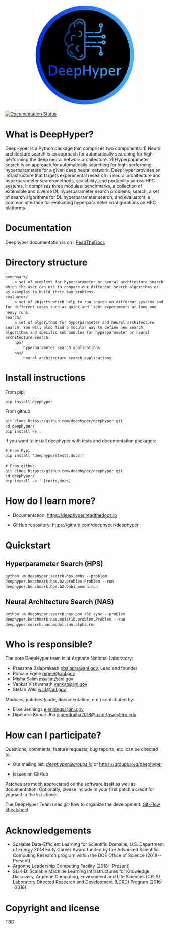 <p align="center">
<img src="docs/_static/logo/medium.png">
</p>

[![Documentation Status](https://readthedocs.org/projects/deephyper/badge/?version=latest)](https://deephyper.readthedocs.io/en/latest/?badge=latest)

# What is DeepHyper?

DeepHyper is a Python package that comprises two components: 1) Neural architecture search is an approach
for automatically searching for high-performing the deep neural network architecture. 2) Hyperparameter search
is an approach for automatically searching for high-performing hyperparameters for a given deep neural network.
DeepHyper provides an infrastructure that targets experimental research in neural architecture and hyperparameter
search methods, scalability, and portability across HPC systems. It comprises three modules: benchmarks, a collection
of extensible and diverse DL hyperparameter search problems;
search, a set of search algorithms for DL hyperparameter search; and
evaluators, a common interface for evaluating hyperparameter configurations
on HPC platforms.

# Documentation

Deephyper documentation is on : [ReadTheDocs](https://deephyper.readthedocs.io)

# Directory structure

```
benchmark/
    a set of problems for hyperparameter or neural architecture search which the user can use to compare our different search algorithms or as examples to build their own problems.
evaluator/
    a set of objects which help to run search on different systems and for different cases such as quick and light experiments or long and heavy runs.
search/
    a set of algorithms for hyperparameter and neural architecture search. You will also find a modular way to define new search algorithms and specific sub modules for hyperparameter or neural architecture search.
    hps/
        hyperparameter search applications
    nas/
        neural architecture search applications
```

# Install instructions

From pip:
```
pip install deephyper
```

From github:
```
git clone https://github.com/deephyper/deephyper.git
cd deephyper/
pip install -e .
```

if you want to install deephyper with tests and documentation packages:
```
# From Pypi
pip install 'deephyper[tests,docs]'

# From github
git clone https://github.com/deephyper/deephyper.git
cd deephyper/
pip install -e '.[tests,docs]'
```

# How do I learn more?

* Documentation: https://deephyper.readthedocs.io

* GitHub repository: https://github.com/deephyper/deephyper

# Quickstart

## Hyperparameter Search (HPS)
```
python -m deephyper.search.hps.ambs --problem deephyper.benchmark.hps.b2.problem.Problem --run deephyper.benchmark.hps.b2.babi_memnn.run
```

## Neural Architecture Search (NAS)
```
python -m deephyper.search.nas.ppo_a3c_sync --problem deephyper.benchmark.nas.mnist1D.problem.Problem --run deephyper.search.nas.model.run.alpha.run
```

# Who is responsible?

The core DeepHyper team is at Argonne National Laboratory:

* Prasanna Balaprakash <pbalapra@anl.gov>, Lead and founder
* Romain Egele <regele@anl.gov>
* Misha Salim <msalim@anl.gov>
* Venkat Vishwanath <venkat@anl.gov>
* Stefan Wild <wild@anl.gov>

Modules, patches (code, documentation, etc.) contributed by:

* Elise Jennings <ejennings@anl.gov>
* Dipendra Kumar Jha <dipendrajha2018@u.northwestern.edu>

# How can I participate?

Questions, comments, feature requests, bug reports, etc. can be directed to:

* Our mailing list: *deephyper@groups.io* or https://groups.io/g/deephyper

* Issues on GitHub

Patches are much appreciated on the software itself as well as documentation.
Optionally, please include in your first patch a credit for yourself in the
list above.

The DeepHyper Team uses git-flow to organize the development: [Git-Flow cheatsheet](https://danielkummer.github.io/git-flow-cheatsheet/)

# Acknowledgements

* Scalable Data-Efficient Learning for Scientific Domains, U.S. Department of Energy 2018 Early Career Award funded by the Advanced Scientific Computing Research program within the DOE Office of Science (2018--Present)
* Argonne Leadership Computing Facility (2018--Present)
* SLIK-D: Scalable Machine Learning Infrastructures for Knowledge Discovery, Argonne Computing, Environment and Life Sciences (CELS) Laboratory Directed Research and Development (LDRD) Program (2016--2018)

# Copyright and license

TBD

